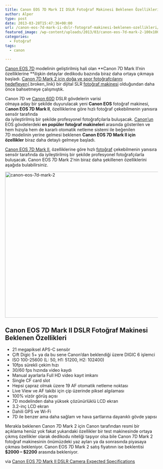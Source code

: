 ```yaml
---
title: Canon EOS 7D Mark II DSLR Fotoğraf Makinesi Beklenen Özellikleri
author: Alper
type: post
date: 2013-03-28T15:47:36+00:00
url: /canon-eos-7d-mark-ii-dslr-fotograf-makinesi-beklenen-ozellikleri/
featured_image: /wp-content/uploads/2013/03/canon-eos-7d-mark-2-100x100.jpg
categories:
  - Fotoğraf
tags:
  - canon

---
```

[Canon EOS 7D][1] modelinin geliştirilmiş hali olan **Canon 7D Mark II′nin özelliklerine **ilişkin detaylar dedikodu bazında biraz daha ortaya çıkmaya başladı. [Canon 7D Mark 2 için doğa ve spor fotoğrafçılarını hedefleyen][2]{.broken_link} bir dijital SLR [fotoğraf makinesi][3] olduğundan daha önce bahsetmeye çalışmıştık.

Canon 7D ve [Canon 60D][4] DSLR gövdelerin varisi olmaya aday bir şekilde duyurulacak yeni **Canon EOS** fotoğraf makinesi, C**anon EOS 7D Mark II**, özelliklerine göre hızlı fotoğraf çekebilmenin yanısıra sensör tarafında da iyileştirilmiş bir şekilde profesyonel fotoğrafçılarla buluşacak. [Canon’un][5] EOS gövdelerdeki **en popüler fotoğraf makineleri** arasında gösterilen ve hem hızıyla hem de kararlı otomatik netleme sistemi ile beğenilen 7D modelinin yerine gelmesi beklenen **Canon EOS 7D Mark II için özellikler** biraz daha detaylı gelmeye başladı.

[Canon EOS 7D Mark II][6], özelliklerine göre hızlı [fotoğraf][7] çekebilmenin yanısıra sensör tarafında da iyileştirilmiş bir şekilde profesyonel fotoğrafçılarla buluşacak. Canon EOS 7D Mark 2′nin biraz daha şekillenen özelliklerini aşağıda bulabilirsiniz.

<img class="alignnone size-full wp-image-13872" alt="canon-eos-7d-mark-2" src="https://www.murekkep.org/wp-content/uploads/2013/03/canon-eos-7d-mark-2.jpg" width="620" height="480" srcset="https://www.murekkep.org/wp-content/uploads/2013/03/canon-eos-7d-mark-2.jpg 620w, https://www.murekkep.org/wp-content/uploads/2013/03/canon-eos-7d-mark-2-400x309.jpg 400w, https://www.murekkep.org/wp-content/uploads/2013/03/canon-eos-7d-mark-2-50x38.jpg 50w, https://www.murekkep.org/wp-content/uploads/2013/03/canon-eos-7d-mark-2-125x96.jpg 125w, https://www.murekkep.org/wp-content/uploads/2013/03/canon-eos-7d-mark-2-258x200.jpg 258w" sizes="(max-width: 620px) 100vw, 620px" /> 

## Canon EOS 7D Mark II DSLR Fotoğraf Makinesi Beklenen Özellikleri

  * 21 megapiksel APS-C sensör
  * Çift Digic 5+ ya da bu sene Canon&#8217;dan beklendiği üzere DIGIC 6 işlemci
  * ISO 100-25600 (L: 50, H1: 51200, H2: 102400)
  * 10fps sürekli çekim hızı
  * 30/60 fps hızında video kaydı
  * Manual ayarlarla Full HD video kayıt imkanı
  * Single CF card slot
  * Hepsi çapraz olmak üzere 19 AF otomatik netleme noktası
  * Live View ve AF takibi için çip üzerinde piksel algılaması
  * 100% vizör görüş açısı
  * 7D modelinden daha yüksek çözünürlüklü LCD ekran
  * 3.2-inç LCD ekran
  * Dahili GPS ve Wi-Fi
  * 7D ile benzer ama daha sağlam ve hava şartlarına dayanıklı gövde yapısı

Merakla beklenen Canon 7D Mark 2 için Canon tarafından resmi bir açıklama henüz yok fakat yukarıdaki özellikler bir test makinesinde ortaya çıkmış özellikler olarak dedikodu niteliği taşıyor olsa bile Canon 7D Mark 2 fotoğraf makinesinin önümüzdeki yaz ayları ya da sonrasında piyasaya çıkması bekleniyor. Canon EOS 7D Mark 2 satış fiyatının ise beklentisi **$2000 – $2200** arasında bekleniyor.

via <a title="Canon EOS 7D Mark II DSLR Camera Expected Specifications" href="http://www.dailycameranews.com/2013/03/canon-eos-7d-mark-ii-dslr-camera-expected-specifications/" rel="dofollow external">Canon EOS 7D Mark II DSLR Camera Expected Specifications</a>

 [1]: https://www.murekkep.org/kamera/canon/eos-7d "Canon EOS 7D"
 [2]: https://www.murekkep.org/canon-7d-mark-2-ozellikleri-doga-ve-spor-fotografcilarini-hedefliyor-9551 "Canon 7D Mark 2 Fotoğraf"
 [3]: https://www.murekkep.org/kamera "fotoğraf makinesi"
 [4]: https://www.murekkep.org/kamera/canon/eos-60d "Canon EOS 60D"
 [5]: https://www.murekkep.org/kamera/canon "canon"
 [6]: https://www.murekkep.org/kamera/canon/eos-7d-mark-ii "canon eos 7d mark ii"
 [7]: https://www.murekkep.org/fotograf/ "fotoğraf"